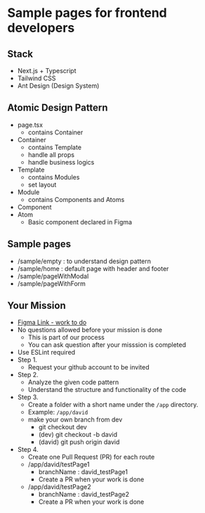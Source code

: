 # Sample pages for frontend developers

## Stack

- Next.js + Typescript
- Tailwind CSS
- Ant Design (Design System)

## Atomic Design Pattern

- page.tsx
  - contains Container
- Container
  - contains Template
  - handle all props
  - handle business logics
- Template
  - contains Modules
  - set layout
- Module
  - contains Components and Atoms
- Component
- Atom
  - Basic component declared in Figma

## Sample pages

- /sample/empty : to understand design pattern
- /sample/home : default page with header and footer
- /sample/pageWithModal
- /sample/pageWithForm

## Your Mission

- [Figma Link - work to do](https://www.figma.com/design/C0RmT5wSXpnosob32KLHs4/Untitled?node-id=0-1&t=zkOZ9O1Dlm9FAveq-0)
- No questions allowed before your mission is done
  - This is part of our process
  - You can ask question after your misssion is completed
- Use ESLint required
- Step 1.
  - Request your github account to be invited
- Step 2.
  - Analyze the given code pattern
  - Understand the structure and functionality of the code
- Step 3.
  - Create a folder with a short name under the `/app` directory.
  - Example: `/app/david`
  - make your own branch from dev
    - git checkout dev
    - (dev) git checkout -b david
    - (david) git push origin david
- Step 4.
  - Create one Pull Request (PR) for each route
  - /app/david/testPage1
    - branchName : david_testPage1
    - Create a PR when your work is done
  - /app/david/testPage2
    - branchName : david_testPage2
    - Create a PR when your work is done
